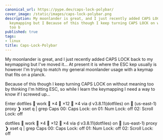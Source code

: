 ```yaml
---
canonical_url: https://pype.dev/caps-lock-polybar/
cover_image: /static/images/caps-lock-polybar.png
description: My moonlander is great, and I just recently added CAPS LOCK back to my
  keymapping but I Because of this though I keep turning CAPS LOCK on without meaning
  too b
published: true
tags:
- linux
title: Caps-Lock-Polybar
---
```


My moonlander is great, and I just recently added CAPS LOCK back to my keymapping but I've moved it... At present it is where the ESC kep usually is however I'm trying to match my general moonlander usage with a keymap that fits on a planck.

Because of this though I keep turning CAPS LOCK on without meaning too by thinking I'm hitting ESC, so while I learn the keymapping I need a way to know if I screwed up...

Enter   dotfiles   work   ×4  ×12  ×4 via   v3.8.11(dotfiles) on  (us-east-1) proxy
❯ xset q | grep Caps
    00: Caps Lock:   on     01: Num Lock:    off    02: Scroll Lock: off

dotfiles   work   ×4  ×12  ×4 via   v3.8.11(dotfiles) on  (us-east-1) proxy
❯ xset q | grep Caps
    00: Caps Lock:   off    01: Num Lock:    off    02: Scroll Lock: off